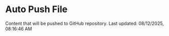 # Auto Push File

Content that will be pushed to GitHub repository.
Last updated: 08/12/2025, 08:16:46 AM